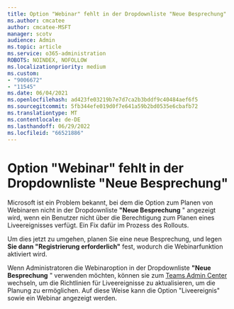 ```yaml
---
title: Option "Webinar" fehlt in der Dropdownliste "Neue Besprechung"
ms.author: cmcatee
author: cmcatee-MSFT
manager: scotv
audience: Admin
ms.topic: article
ms.service: o365-administration
ROBOTS: NOINDEX, NOFOLLOW
ms.localizationpriority: medium
ms.custom:
- "9006672"
- "11545"
ms.date: 06/04/2021
ms.openlocfilehash: ad423fe03219b7e7d7ca2b3bddf9c40484aef6f5
ms.sourcegitcommit: 5fb344efe019d0f7e641a59b2bd0535e6cbafb72
ms.translationtype: MT
ms.contentlocale: de-DE
ms.lasthandoff: 06/29/2022
ms.locfileid: "66521886"
---
```

# <a name="webinar-option-missing-in-new-meeting-drop-down"></a>Option "Webinar" fehlt in der Dropdownliste "Neue Besprechung"

Microsoft ist ein Problem bekannt, bei dem die Option zum Planen von Webinaren nicht in der Dropdownliste **"Neue Besprechung** " angezeigt wird, wenn ein Benutzer nicht über die Berechtigung zum Planen eines Liveereignisses verfügt. Ein Fix dafür im Prozess des Rollouts.

Um dies jetzt zu umgehen, planen Sie eine neue Besprechung, und legen **Sie dann "Registrierung erforderlich"** fest, wodurch die Webinarfunktion aktiviert wird.

Wenn Administratoren die Webinaroption in der Dropdownliste **"Neue Besprechung** " verwenden möchten, können sie zum [Teams Admin Center](https://admin.teams.microsoft.com/policies/broadcasts) wechseln, um die Richtlinien für Liveereignisse zu aktualisieren, um die Planung zu ermöglichen. Auf diese Weise kann die Option "Liveereignis" sowie ein Webinar angezeigt werden.